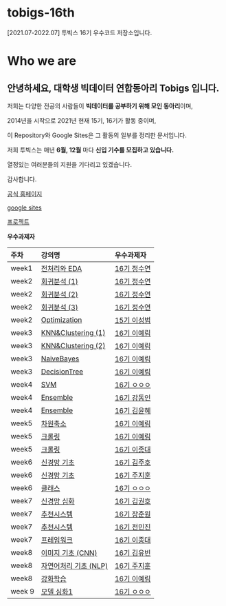 # tobigs-16th
[2021.07-2022.07] 투빅스 16기 우수코드 저장소입니다.

# Who we are

## 안녕하세요, 대학생 빅데이터 연합동아리 **Tobigs** 입니다.

저희는 다양한 전공의 사람들이 **빅데이터를 공부하기 위해 모인 동아리**이며,

2014년을 시작으로 2021년 현재 15기, 16기가 활동 중이며,

이 Repository와 Google Sites은 그 활동의 일부를 정리한 문서입니다.  

저희 투빅스는 매년 **6월, 12월** 마다 **신입 기수를 모집하고 있습니다.**

열정있는 여러분들의 지원을 기다리고 있겠습니다.

감사합니다.

[공식 홈페이지](http://www.datamarket.kr/xe/page_QEhq64)

[google sites](*)

[프로젝트](http://www.datamarket.kr/xe/board_pdzw77)


**우수과제자**

| 주차 | 강의명 | 우수과제자 |
| :--- | :--- | :--- |
| week1 | [전처리와 EDA](https://github.com/fromslow/Assignment/blob/main/week1_EDA_assignment_%EC%A0%95%EC%88%98%EC%97%B0.ipynb) | [16기 정수연](https://github.com/fromslow) |
| week2 | [회귀분석 \(1\)](https://github.com/fromslow/Assignment/blob/main/Regression/Regression_%EA%B3%BC%EC%A0%9C1_%EC%A0%95%EC%88%98%EC%97%B0.ipynb) | [16기 정수연](https://github.com/fromslow) |
| week2 | [회귀분석 \(2\)](https://github.com/fromslow/Assignment/blob/main/Regression/Regression_%EA%B3%BC%EC%A0%9C2_%EC%A0%95%EC%88%98%EC%97%B0.ipynb) | [16기 정수연](https://github.com/fromslow) |
| week2 | [회귀분석 \(3\)](https://github.com/fromslow/Assignment/blob/main/Regression/Regression_%EA%B3%BC%EC%A0%9C3_%EC%A0%95%EC%88%98%EC%97%B0.ipynb) | [16기 정수연](https://github.com/fromslow) |
| week2 | [Optimization](https://github.com/tobigs-datamarket/tobigs-15th/blob/main/2wk_Optimization/Optimization_15%EA%B8%B0%20%EC%9D%B4%EC%84%B1%EB%B2%94.ipynb) | [15기 이성범](https://github.com/SeongBeomLEE) |
| week3 | [KNN&Clustering \(1\)](https://github.com/YerimLee00/tobigs16/blob/main/KNN%20%EA%B3%BC%EC%A0%9C_16%EA%B8%B0%20%EC%9D%B4%EC%98%88%EB%A6%BC.ipynb) | [16기 이예림](https://github.com/YerimLee00) |
| week3 | [KNN&Clustering \(2\)](https://github.com/YerimLee00/tobigs16/blob/main/Clustering%20%EA%B3%BC%EC%A0%9C_16%EA%B8%B0%20%EC%9D%B4%EC%98%88%EB%A6%BC.ipynb) |  [16기 이예림](https://github.com/YerimLee00) |
| week3 | [NaiveBayes](https://github.com/YerimLee00/tobigs16/blob/main/NaiveBayes_Assignment_16%EA%B8%B0%20%EC%9D%B4%EC%98%88%EB%A6%BC.ipynb) | [16기 이예림](https://github.com/YerimLee00) |
| week3 | [DecisionTree](https://github.com/YerimLee00/tobigs16/blob/main/DT_Assignment_16%EA%B8%B0%20%EC%9D%B4%EC%98%88%EB%A6%BC.ipynb) | [16기 이예림](https://github.com/YerimLee00) |
| week4 | [SVM]() | [16기 ㅇㅇㅇ]() |
| week4 | [Ensemble](https://github.com/johnnyff/tobigs16/blob/master/week4_assignment/week4_Ensemble/Week4_Ensemble_Assignment.ipynb) | [16기 강동인](https://github.com/johnnyff) |
| week4 | [Ensemble](https://github.com/yoonene/tobigs16/blob/master/week4/Ensemble_Assignment.ipynb) | [16기 김윤혜](https://github.com/yoonene/) |
| week5 | [차원축소](https://github.com/YerimLee00/tobigs16/blob/main/week5_dimensionality%20reduction_assignment1_16%EA%B8%B0%20%EC%9D%B4%EC%98%88%EB%A6%BC.ipynb) | [16기 이예림](https://github.com/YerimLee00) |
| week5 | [크롤링](https://github.com/YerimLee00/tobigs16/blob/main/Week5_Crawling_Assignment_16%EA%B8%B0%20%EC%9D%B4%EC%98%88%EB%A6%BC.ipynb) | [16기 이예림](https://github.com/YerimLee00) |
| week5 | [크롤링](https://github.com/Dream-Nine/TobigsHomework/blob/master/week05/week05_Crawling_%EC%9D%B4%EC%A2%85%EB%8C%80.ipynb) | [16기 이종대](https://github.com/Dream-Nine)  |
| week6 | [신경망 기초](https://github.com/Jooho-Git/tobigs16/blob/main/6%EC%A3%BC%EC%B0%A8_%EA%B3%BC%EC%A0%9C/week6_NeuralNetworkBasic_assignment.pdf)  | [16기 김주호](https://github.com/Jooho-Git) |
| week6 | [신경망 기초](https://github.com/jihunju8589/tobigs16/blob/master/week6_NeuralNetworkBasic/Neural%20Network%20Basic%20Assignment_%EC%A3%BC%EC%A7%80%ED%9B%88.pdf)  | [16기 주지훈](https://github.com/jihunju8589) |
| week6 | [클래스]()  | [16기 ㅇㅇㅇ]() |
| week7 | [신경망 심화](https://github.com/kkhv/tobigs16/tree/master/week7/Week7_NN%EC%8B%AC%ED%99%94_Assignment) | [16기 김권호](https://github.com/kkhv) |
| week7 | [추천시스템](https://github.com/Lainshower/tobigs16/blob/main/Week%207/Recommendation/Neural%20Collaborative%20Filtering.pdf) | [16기 장준원](https://github.com/Lainshower) |
| week7 | [추천시스템](https://github.com/minjin-jeon/Tobigs16_lecture/blob/master/week%207/recommendation/week7_Recommendation_%EA%B0%95%EC%A7%80%EC%9A%B0.pdf) | [16기 전민진](https://github.com/minjin-jeon) |
| week7 | [프레임워크]() | [16기 이종대](https://github.com/Dream-Nine)  |
| week8 | [이미지 기초 (CNN)]() | [16기 김유빈]() |
| week8 | [자연어처리 기초 (NLP)](https://github.com/jihunju8589/tobigs16/blob/master/week8_NLP/week8_nlp_basic_assignment.ipynb) | [16기 주지훈](https://github.com/jihunju8589) |
| week8 | [강화학습](https://github.com/YerimLee00/tobigs16/blob/main/Week%208_RL%20%EC%8B%A4%EC%82%AC%EB%A1%80%20%EC%A1%B0%EC%82%AC_16%EA%B8%B0%20%EC%9D%B4%EC%98%88%EB%A6%BC.ipynb) | [16기 이예림](https://github.com/YerimLee00) |
| week 9 | [모델 심화1]() | [16기 ㅇㅇㅇ]() | 


